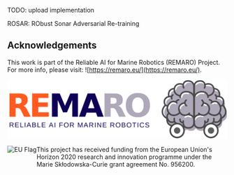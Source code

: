 TODO: upload implementation

ROSAR: RObust Sonar Adversarial Re-training

## Acknowledgements

This work is part of the Reliable AI for Marine Robotics (REMARO) Project. For more info, please visit: ![https://remaro.eu/](https://remaro.eu/).

![Remaro-logo](images/remaro-right-1024.png "Remaro-logo")

<a href="https://research-and-innovation.ec.europa.eu/funding/funding-opportunities/funding-programmes-and-open-calls/horizon-2020_en">
    <img align="left" height="60" alt="EU Flag" src="https://remaro.eu/wp-content/uploads/2020/09/flag_yellow_low.jpg">
</a>

This project has received funding from the European Union's Horizon 2020 research and innovation programme under the Marie Skłodowska-Curie grant agreement No. 956200.
